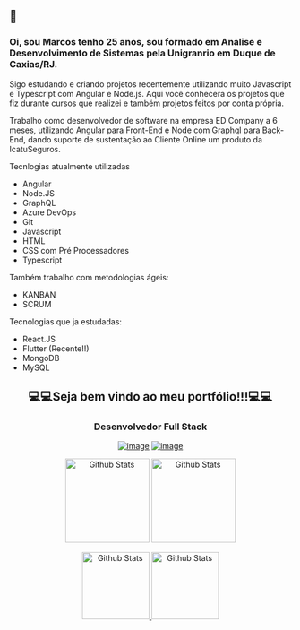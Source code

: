 ## 👋

### Oi, sou Marcos tenho 25 anos, sou formado em Analise e Desenvolvimento de Sistemas pela Unigranrio em Duque de Caxias/RJ.

Sigo estudando e criando projetos recentemente utilizando muito Javascript e Typescript com Angular e Node.js.
Aqui você conhecera os projetos que fiz durante cursos que realizei e também projetos feitos por conta própria.

Trabalho como desenvolvedor de software na empresa ED Company a 6 meses, utilizando Angular para Front-End e Node com Graphql para Back-End, dando suporte de sustentação ao Cliente Online um produto da IcatuSeguros.

Tecnlogias atualmente utilizadas
- Angular
- Node.JS
- GraphQL
- Azure DevOps
- Git
- Javascript
- HTML
- CSS com Pré Processadores
- Typescript

Também trabalho com metodologias ágeis:
- KANBAN
- SCRUM

Tecnologias que ja estudadas:
- React.JS
- Flutter (Recente!!)
- MongoDB
- MySQL

<h2 align="center">💻💻Seja bem vindo ao meu portfólio!!!💻💻</h2>

<span align="center">
  
### Desenvolvedor Full Stack

<a href="https://www.linkedin.com/in/marcos-wergles/">![image](https://flat.badgen.net/badge/in/marcos-wergles/black)</a> <a href="mailto:marcospsw96@gmail.com">![image](https://flat.badgen.net/badge/e-mail/marcospsw96@gmail.com/black)</a>

</span>

<p align="center">
  <img src="https://github-readme-stats.vercel.app/api?username=marcospsw&show_icons=true&title_color=FF79C6&icon_color=e7de79&text_color=E1E1E6&bg_color=191622" alt="Github Stats" height=150/>

  <img src="https://github-readme-stats.vercel.app/api/top-langs/?username=marcospsw&layout=compact&title_color=FF79C6&text_color=E1E1E6&bg_color=191622" alt="Github Stats" height=150 />
</p>
<p align="center">
  <a href="https://github.com/marcospsw/GoBarberWeb">
    <img src="https://github-readme-stats.vercel.app/api/pin?username=marcospsw&repo=GoBarberWeb&title_color=FF79C6&icon_color=e7de79&text_color=E1E1E6&bg_color=191622" alt="Github Stats" height=120 />
  </a>
  <a href="https://github.com/marcospsw/GoBarberServer">
    <img src="https://github-readme-stats.vercel.app/api/pin?username=marcospsw&repo=GoBarberServer&title_color=FF79C6&icon_color=e7de79&text_color=E1E1E6&bg_color=191622" alt="Github Stats" height=120 />
  </a>
</p>
